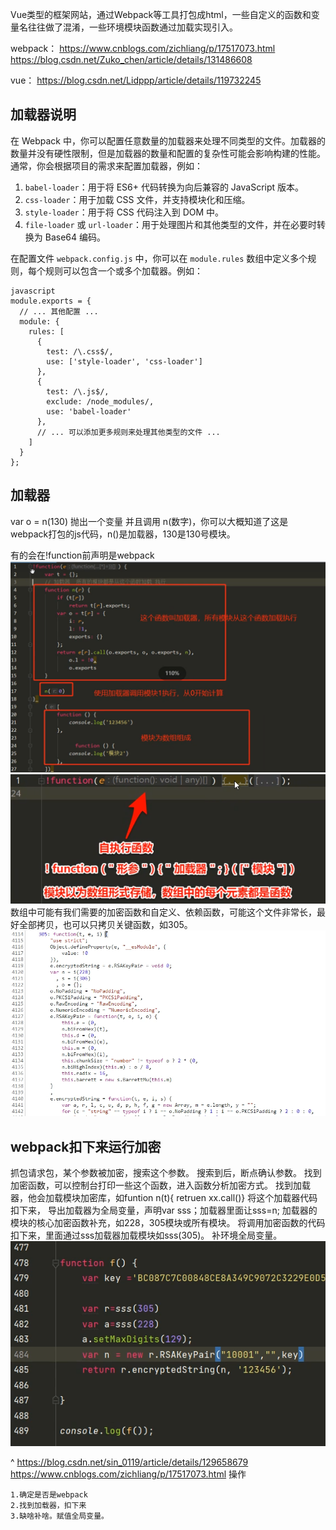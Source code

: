Vue类型的框架网站，通过Webpack等工具打包成html，一些自定义的函数和变量名往往做了混淆，一些环境模块函数通过加载实现引入。

webpack：
<https://www.cnblogs.com/zichliang/p/17517073.html>
<https://blog.csdn.net/Zuko_chen/article/details/131486608>

vue：
<https://blog.csdn.net/Lidppp/article/details/119732245>
## **加载器说明**


在 Webpack 中，你可以配置任意数量的加载器来处理不同类型的文件。加载器的数量并没有硬性限制，但是加载器的数量和配置的复杂性可能会影响构建的性能。通常，你会根据项目的需求来配置加载器，例如：

1. `babel-loader`：用于将 ES6+ 代码转换为向后兼容的 JavaScript 版本。
2. `css-loader`：用于加载 CSS 文件，并支持模块化和压缩。
3. `style-loader`：用于将 CSS 代码注入到 DOM 中。
4. `file-loader` 或 `url-loader`：用于处理图片和其他类型的文件，并在必要时转换为 Base64 编码。

在配置文件 `webpack.config.js` 中，你可以在 `module.rules` 数组中定义多个规则，每个规则可以包含一个或多个加载器。例如：

```
javascript
module.exports = {
  // ... 其他配置 ...
  module: {
    rules: [
      {
        test: /\.css$/,
        use: ['style-loader', 'css-loader']
      },
      {
        test: /\.js$/,
        exclude: /node_modules/,
        use: 'babel-loader'
      },
      // ... 可以添加更多规则来处理其他类型的文件 ...
    ]
  }
};
```


## **加载器**
var o = n(130) 抛出一个变量 并且调用 n(数字)，你可以大概知道了这是webpack打包的js代码，n()是加载器，130是130号模块。

有的会在!function前声明是webpack
![](.topwrite/assets/image_1727538987532.png)
![](.topwrite/assets/image_1727539053687.png)
数组中可能有我们需要的加密函数和自定义、依赖函数，可能这个文件非常长，最好全部拷贝，也可以只拷贝关键函数，如305。
![](.topwrite/assets/image_1727539894448.png)





## **webpack扣下来运行加密**
抓包请求包，某个参数被加密，搜索这个参数。
搜索到后，断点确认参数。
找到加密函数，可以控制台打印一些这个函数，进入函数分析加密方式。
找到加载器，他会加载模块加密库，如funtion n(t){  retruen xx.call()}
将这个加载器代码扣下来，
导出加载器为全局变量，声明var sss；加载器里面让sss=n;
加载器的模块的核心加密函数补充，如228，305模块或所有模块。
将调用加密函数的代码扣下来，里面通过sss加载器加载模块如sss(305)。
补环境全局变量。
![](.topwrite/assets/image_1727540232942.png)


^
<https://blog.csdn.net/sin_0119/article/details/129658679>
<https://www.cnblogs.com/zichliang/p/17517073.html>
操作
```
1.确定是否是webpack
2.找到加载器，扣下来
3.缺啥补啥。赋值全局变量。
```